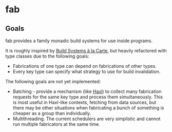 # fab

## Goals

fab provides a family monadic build systems for use inside programs.

It is roughly inspired by [Build Systems à la Carte](https://doi.org/10.1017/S0956796820000088),
but heavily refactored with type classes due to the following goals:

- Fabrications of one type can depend on fabrications of other types.
- Every key type can specify what strategy to use for build invalidation.

The following goals are not yet implemented:

- Batching - provide a mechanism (like [Haxl](https://hackage.haskell.org/package/haxl))
  to collect many fabrication requests for the same key type and process them
  simultaneously. This is most useful in Haxl-like contexts, fetching from
  data sources, but there may be other situations when fabricating a bunch of
  something is cheaper as a group than individually.
- Multithreading. The current schedulers are very simplistic and cannot run
  multiple fabricators at the same time.
